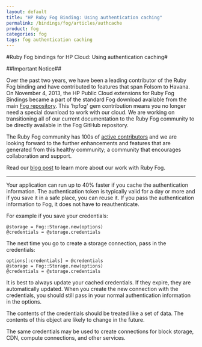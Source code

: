 ```yaml
---
layout: default
title: "HP Ruby Fog Binding: Using authentication caching"
permalink: /bindings/fog/articles/authcache
product: fog
categories: fog
tags: fog authentication caching
---
```

#Ruby Fog bindings for HP Cloud: Using authentication caching#


##Important Notice##

Over the past two years, we have been a leading contributor of the Ruby Fog binding and have contributed to features that span Folsom to Havana. On November 4, 2013, the HP Public Cloud extensions for Ruby Fog Bindings became a part of the standard Fog download available from the main [Fog repository](https://github.com/fog/fog).  This 'hpfog' gem contribution means you no longer need a special download to work with our cloud. We are working on transitioning all of our current documentation to the Ruby Fog community to be directly available in the Fog GitHub repository.
 
The Ruby Fog community has 100s of [active contributors](https://github.com/fog/fog/graphs/contributors) and we are looking forward to the further enhancements and features that are generated from this healthy community; a community that encourages collaboration and support.
 
Read our [blog post](http://www.hpcloud.com/blog/releasing-ruby-bindings-wild) to learn more about our work with Ruby Fog.

_______________


Your application can run up to 40% faster if you cache the authentication information.  The authentication token is typically valid for a day or more and if you save it in a safe place, you can reuse it.  If you pass the authentication information to Fog, it does not have to reauthenticate.

For example if you save your credentials:

    @storage = Fog::Storage.new(options)
    @credentials = @storage.credentials

The next time you go to create a storage connection, pass in the credentials:

    options[:credentials] = @credentials
    @storage = Fog::Storage.new(options)
    @credentials = @storage.credentials

It is best to always update your cached credentials.  If they expire, they are automatically updated.  When you create the new connection with the credentials, you should still pass in your normal authentication information in the options.

The contents of the credentials should be treated like a set of data.  The contents of this object are likely to change in the future.

The same credentials may be used to create connections for block storage, CDN, compute connections, and other services.
